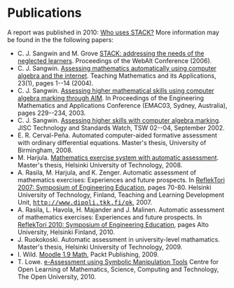 # Publications

A report was published in 2010:  [Who uses STACK?](http://web.mat.bham.ac.uk/C.J.Sangwin/Publications/2010-3-1-STACK.pdf)
More information may be found in the the following papers:

* C. J. Sangwin and M. Grove [STACK: addressing the needs of the neglected learners](http://web.mat.bham.ac.uk/C.J.Sangwin/Publications/2006WebAlt.pdf). Proceedings of the WebAlt Conference (2006).
* C. J. Sangwin. [Assessing mathematics automatically using computer algebra and the internet](http://web.mat.bham.ac.uk/C.J.Sangwin/Publications/tma03.pdf). Teaching Mathematics and its Applications, 23(1), pages 1--14 (2004).
* C. J. Sangwin. [Assessing higher mathematical skills using computer algebra marking through AIM](http://web.mat.bham.ac.uk/C.J.Sangwin/Publications/Emac03.pdf). In Proceedings of the Engineering Mathematics and Applications Conference (EMAC03, Sydney, Australia), pages 229--234, 2003.
* C. J. Sangwin. [Assessing higher skills with computer algebra marking](http://www.jisc.ac.uk/techwatch/). JISC Technology and Standards Watch, TSW 02--04, September 2002.
* E. R. Cerval-Peña. Automated computer-aided formative assessment with ordinary differential equations. Master's thesis, University of Birmingham, 2008.
* M. Harjula. [Mathematics exercise system with automatic assessment](http://intmath.org/home/aharjula/). Master's thesis, Helsinki University of Technology, 2008.
* A. Rasila, M. Harjula, and K. Zenger. Automatic assessment of mathematics exercises: Experiences and future prospects. In [ReflekTori 2007: Symposium of Engineering Education](http://opetuki.tkk.fi/p/reflektori2007en/?p=english), pages 70-80. Helsinki University of Technology, Finland, Teaching and Learning Development Unit, <tt><http://www.dipoli.tkk.fi/ok></tt>, 2007.
* A. Rasila, L. Havola, H. Majander and J. Malinen. Automatic assessment of mathematics exercises: Experiences and future prospects. In [ReflekTori 2010: Symposium of Engineering Education](http://opetuki2.tkk.fi/p/reflektori2010/index.en.php), pages Alto University, Helsinki Finland, 2010.
* J. Ruokokoski.  Automatic assessment in university-level mathamatics.  Master's thesis, Helsinki University of Technology, 2009.
* I. Wild.  [Moodle 1.9 Math](http://www.packtpub.com/moodle-1-9-math/book), Packt Publishing, 2009.
* T. Lowe. [e-Assessment using Symbolic Manipulation Tools](http://www.open.ac.uk/opencetl/resources/details/detail.php?itemId=4b6abb677f175) Centre for Open Learning of Mathematics, Science, Computing and Technology, The Open University, 2010.

